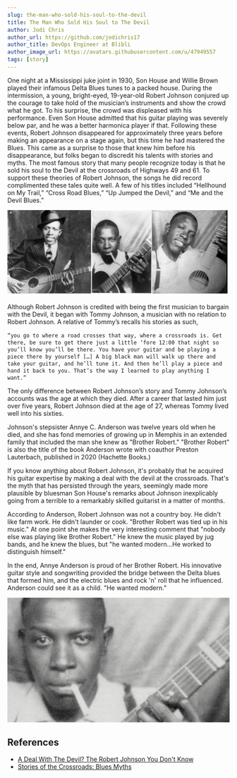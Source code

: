 ```yaml
---
slug: the-man-who-sold-his-soul-to-the-devil
title: The Man Who Sold His Soul to The Devil
author: Jodi Chris
author_url: https://github.com/jodichris17
author_title: DevOps Engineer at Blibli
author_image_url: https://avatars.githubusercontent.com/u/47949557
tags: [story]
---
```


One night at a Mississippi juke joint in 1930, Son House and Willie Brown played their infamous Delta Blues tunes to a packed house. During the intermission, a young, bright-eyed, 19-year-old Robert Johnson conjured up the courage to take hold of the musician’s instruments and show the crowd what he got. To his surprise, the crowd was displeased with his performance. Even Son House admitted that his guitar playing was severely below par, and he was a better harmonica player if that. Following these events, Robert Johnson disappeared for approximately three years before making an appearance on a stage again, but this time he had mastered the Blues. This came as a surprise to those that knew him before his disappearance, but folks began to discredit his talents with stories and myths. The most famous story that many people recognize today is that he sold his soul to the Devil at the crossroads of Highways 49 and 61. To support these theories of Robert Johnson, the songs he did record complimented these tales quite well. A few of his titles included “Hellhound on My Trail,” “Cross Road Blues,” “Up Jumped the Devil,” and “Me and the Devil Blues.”

<!--truncate-->

![robert johnson](img/robert-johnson.jpg)

Although Robert Johnson is credited with being the first musician to bargain with the Devil, it began with Tommy Johnson, a musician with no relation to Robert Johnson. A relative of Tommy’s recalls his stories as such,

    “you go to where a road crosses that way, where a crossroads is. Get there, be sure to get there just a little ‘fore 12:00 that night so you’ll know you’ll be there. You have your guitar and be playing a piece there by yourself […] A big black man will walk up there and take your guitar, and he’ll tune it. And then he’ll play a piece and hand it back to you. That’s the way I learned to play anything I want.”

The only difference between Robert Johnson’s story and Tommy Johnson’s accounts was the age at which they died. After a career that lasted him just over five years, Robert Johnson died at the age of 27, whereas Tommy lived well into his sixties.

Johnson's stepsister Annye C. Anderson was twelve years old when he died, and she has fond memories of growing up in Memphis in an extended family that included the man she knew as "Brother Robert." "Brother Robert" is also the title of the book Anderson wrote with coauthor Preston Lauterbach, published in 2020 (Hachette Books.)

If you know anything about Robert Johnson, it's probably that he acquired his guitar expertise by making a deal with the devil at the crossroads. That's the myth that has persisted through the years, seemingly made more plausible by bluesman Son House's remarks about Johnson inexplicably going from a terrible to a remarkably skilled guitarist in a matter of months. 

According to Anderson, Robert Johnson was not a country boy. He didn't like farm work. He didn't launder or cook. "Brother Robert was tied up in his music." At one point she makes the very interesting comment that "nobody else was playing like Brother Robert." He knew the music played by jug bands, and he knew the blues, but "he wanted modern...He worked to distinguish himself."

In the end, Annye Anderson is proud of her Brother Robert. His innovative guitar style and songwriting provided the bridge between the Delta blues that formed him, and the electric blues and rock 'n' roll that he influenced. Anderson could see it as a child. "He wanted modern."

![robert johnson 2](img/robert-johnson-2.jpg)

## References

- [A Deal With The Devil? The Robert Johnson You Don't Know](https://www.iowapublicradio.org/ipr-music/2021-07-14/a-deal-with-the-devil-the-robert-johnson-you-dont-know)
- [Stories of the Crossroads: Blues Myths ](https://nationalbluesmuseum.org/stories-of-the-crossroads-blues-myths-did-robert-johnson-really-sell-his-soul-to-the-devil/)